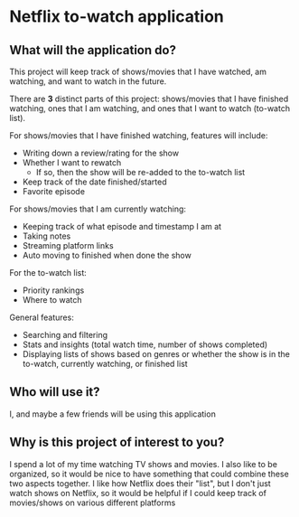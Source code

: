 # Netflix to-watch application

## What will the application do?

This project will keep track of shows/movies that I have watched, am watching, and want to watch in the future. 

There are **3** distinct parts of this project: shows/movies that I have finished watching, ones that I am watching, and ones that I want to watch (to-watch list).

For shows/movies that I have finished watching, features will include:
- Writing down a review/rating for the show
- Whether I want to rewatch
  - If so, then the show will be re-added to the to-watch list
- Keep track of the date finished/started
- Favorite episode

For shows/movies that I am currently watching:
- Keeping track of what episode and timestamp I am at
- Taking notes
- Streaming platform links
- Auto moving to finished when done the show

For the to-watch list:
- Priority rankings
- Where to watch

General features:
- Searching and filtering
- Stats and insights (total watch time, number of shows completed)
- Displaying lists of shows based on genres or whether the show is in the to-watch, currently watching, or finished list

## Who will use it?

I, and maybe a few friends will be using this application

## Why is this project of interest to you?

I spend a lot of my time watching TV shows and movies. I also like to be organized, so it would be nice to have something that could combine these two aspects together. I like how Netflix does their "list", but I don't just watch shows on Netflix, so it would be helpful if I could keep track of movies/shows on various different platforms